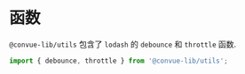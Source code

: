 # 函数

<code>@convue-lib/utils</code> 包含了 <code>lodash</code> 的 <code>debounce</code> 和 <code>throttle</code> 函数.

```typescript
import { debounce, throttle } from '@convue-lib/utils';
```
